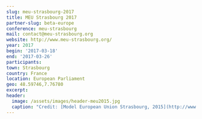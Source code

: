 ```yaml
---
slug: meu-strasbourg-2017
title: MEU Strasbourg 2017
partner-slug: beta-europe
conference: meu-strasbourg
mail: contact@meu-strasbourg.org
website: http://www.meu-strasbourg.org/
year: 2017
begin: '2017-03-18'
end: '2017-03-26'
participants:
town: Strasbourg
country: France
location: European Parliament
geo: 48.59746,7.76780
excerpt:
header:
  image: /assets/images/header-meu2015.jpg
  caption: "Credit: [Model European Union Strasbourg, 2015](http://www.meu-strasbourg.org)"
---
```

